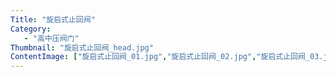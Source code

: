 ```yaml
---
Title: "旋启式止回阀"
Category:
   - "高中压阀门"
Thumbnail: "旋启式止回阀_head.jpg"
ContentImage: ["旋启式止回阀_01.jpg","旋启式止回阀_02.jpg","旋启式止回阀_03.jpg"]
---
```


